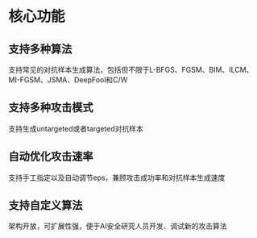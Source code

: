 # 核心功能
## 支持多种算法

支持常见的对抗样本生成算法，包括但不限于L-BFGS、FGSM、BIM、ILCM、MI-FGSM、JSMA、DeepFool和C/W

## 支持多种攻击模式
支持生成untargeted或者targeted对抗样本

## 自动优化攻击速率
支持手工指定以及自动调节eps，兼顾攻击成功率和对抗样本生成速度

## 支持自定义算法
架构开放，可扩展性强，便于AI安全研究人员开发、调试新的攻击算法
